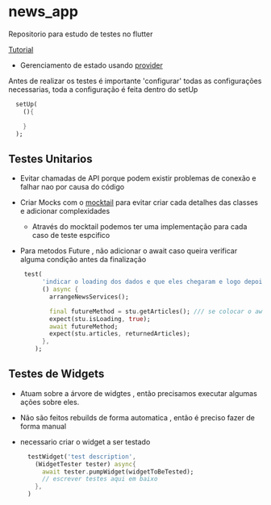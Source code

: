 # news_app

Repositorio para estudo de testes no flutter

[Tutorial](https://www.youtube.com/watch?v=hUAUAkIZmX0&list=PLB6lc7nQ1n4jN2u4rMmb-3tdJ_cQBs-YS)

- Gerenciamento de estado usando [provider](https://pub.dev/packages/provider)

Antes de realizar os testes é importante 'configurar' todas as configurações necessarias, toda a configuração é feita dentro do setUp

```dart
  setUp(
    (){

    }
  );

```

## Testes Unitarios

- Evitar chamadas de API porque podem existir problemas de conexão e falhar nao por causa do código
- Criar Mocks com o [mocktail](https://pub.dev/packages/mocktail) para evitar criar cada detalhes das classes e adicionar complexidades

  - Através do mocktail podemos ter uma implementação para cada caso de teste espcifico

- Para metodos Future , não adicionar o await caso queira verificar alguma condição antes da finalização
  ```dart
   test(
        'indicar o loading dos dados e que eles chegaram e logo depois garantir que nao estao sendo carregados',
        () async {
          arrangeNewsServices();

          final futureMethod = stu.getArticles(); /// se colocar o await aqui, a função já vai ter sido executado e o [isLoading] deixado de ser verdadeiro
          expect(stu.isLoading, true);
          await futureMethod;
          expect(stu.articles, returnedArticles);
        },
      );
  ```

## Testes de Widgets

- Atuam sobre a árvore de widgtes , então precisamos executar algumas ações sobre eles.
- Não são feitos rebuilds de forma automatica , então é preciso fazer de forma manual
- necessario criar o widget a ser testado

  ```dart
    testWidget('test description',
      (WidgetTester tester) async{
        await tester.pumpWidget(widgetToBeTested);
        // escrever testes aqui em baixo
      },
    )

  ```

